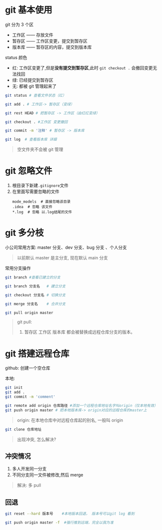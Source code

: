 # git 基本使用

git 分为 3 个区

- 工作区 —— 存放文件
- 暂存区 —— 工作区变更，提交到暂存区
- 版本库 —— 暂存区的内容，提交到版本库

<!-- more -->

status 颜色

- 红: 工作区变更了,但是**没有提交到暂存区**,此时 `git checkout .` 会撤回变更无法找回
- 绿: 已经提交到暂存区
- 无: 都被 git 管理起来了

```bash
git status # 查看文件状态（红）

git add . # 工作区-> 暂存区（变绿）

git rest HEAD # 把暂存区 -> 工作区（由红红变绿）

git checkout . #工作区 变更撤回
```

```bash
git commit -m '注释' # 暂存区 -> 版本库

git log  # 查看版本库 详细
```

> 空文件夹不会被 git 管理

# git 忽略文件

1. 根目录下新建`.gitignore`文件
2. 在里面写需要忽略的文件
   ```
   mode_models  # 直接忽略该目录
   .idea  # 忽略 该文件
   *.log  # 忽略 以.log结尾的文件
   ```

# git 多分枝

小公司常用方案: master 分支、dev 分支、bug 分支 、个人分支

> 以前默认 master 是主分支, 现在默认 main 分支

常用分支操作

```bash
git branch #查看已建立的分支

git branch 分支名   # 建立分支

git checkout 分支名 # 切换分支

git merge 分支名    # 合并分支

git pull origin master
```

> git pull:
>
> 1.  暂存区 工作区 版本库 都会被替换成远程仓库分支的版本。

# git 搭建远程仓库

github:
创建一个空仓库

本地:

```bash
git init
git add .
git commit -m 'comment'

git remote add origin 仓库路径 #添加一个远程仓库地址名字叫origin（仅本地有效）
git push origin master # 把本地版本库-> origin对应的远程仓库的master上
```

> origin: 在本地仓库中对远程仓库起的别名, 一般叫 origin

```bash
git clone 仓库地址
```

> 出现冲突, 怎么解决?

## 冲突情况

1. 多人开发同一分支
2. 不同分支同一文件被修改,然后 merge

> 解决: 多 pull

## 回退

```bash
git reset --hard 版本号    #本地版本回退， 版本号可以git log 看到

git push origin master -f  #强行推到远端，完全以我为准

```
